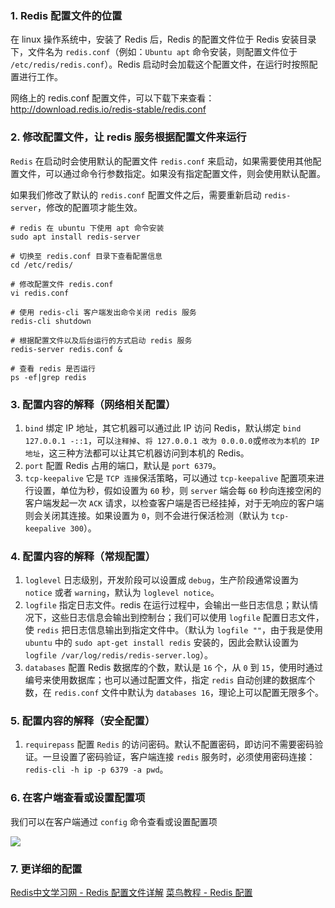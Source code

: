 ### 1. Redis 配置文件的位置
在 linux 操作系统中，安装了 Redis 后，Redis 的配置文件位于 Redis 安装目录下，文件名为 ```redis.conf```（例如：```Ubuntu apt``` 命令安装，则配置文件位于 ```/etc/redis/redis.conf```）。Redis 启动时会加载这个配置文件，在运行时按照配置进行工作。

网络上的 redis.conf 配置文件，可以下载下来查看：
http://download.redis.io/redis-stable/redis.conf

### 2. 修改配置文件，让 redis 服务根据配置文件来运行
```Redis``` 在启动时会使用默认的配置文件 ```redis.conf``` 来启动，如果需要使用其他配置文件，可以通过命令行参数指定。如果没有指定配置文件，则会使用默认配置。

如果我们修改了默认的 ```redis.conf``` 配置文件之后，需要重新启动 ```redis-server```，修改的配置项才能生效。
```
# redis 在 ubuntu 下使用 apt 命令安装
sudo apt install redis-server

# 切换至 redis.conf 目录下查看配置信息
cd /etc/redis/

# 修改配置文件 redis.conf
vi redis.conf

# 使用 redis-cli 客户端发出命令关闭 redis 服务
redis-cli shutdown

# 根据配置文件以及后台运行的方式启动 redis 服务
redis-server redis.conf &

# 查看 redis 是否运行
ps -ef|grep redis
```

### 3. 配置内容的解释（网络相关配置）
1. ```bind```
绑定 IP 地址，其它机器可以通过此 IP 访问 Redis，默认绑定 ```bind 127.0.0.1 -::1```，可以```注释掉```、```将 127.0.0.1 改为 0.0.0.0```或```修改为本机的 IP 地址```，这三种方法都可以让其它机器访问到本机的 Redis。
2. ```port```
配置 Redis 占用的端口，默认是 ```port 6379```。
3. ```tcp-keepalive```
它是 ```TCP 连接```保活策略，可以通过 ```tcp-keepalive``` 配置项来进行设置，单位为秒，假如设置为 ```60``` 秒，则 ```server``` 端会每 ```60``` 秒向连接空闲的客户端发起一次 ```ACK``` 请求，以检查客户端是否已经挂掉，对于无响应的客户端则会关闭其连接。如果设置为 ```0```，则不会进行保活检测（默认为 ```tcp-keepalive 300```）。

### 4. 配置内容的解释（常规配置）
1. ```loglevel```
日志级别，开发阶段可以设置成 ```debug```，生产阶段通常设置为 ```notice``` 或者 ```warning```，默认为 ```loglevel notice```。
2. ```logfile```
指定日志文件。redis 在运行过程中，会输出一些日志信息；默认情况下，这些日志信息会输出到控制台；我们可以使用 ```logfile``` 配置日志文件，使 ```redis``` 把日志信息输出到指定文件中。（默认为 ```logfile ""```，由于我是使用 ```ubuntu``` 中的 ```sudo apt-get install redis``` 安装的，因此会默认设置为 ```logfile /var/log/redis/redis-server.log```）。
3. ```databases```
配置 Redis 数据库的个数，默认是 ```16``` 个，从 ```0``` 到 ```15```，使用时通过编号来使用数据库；也可以通过配置文件，指定 ```redis``` 自动创建的数据库个数，在 ```redis.conf``` 文件中默认为 ```databases 16```，理论上可以配置无限多个。

### 5. 配置内容的解释（安全配置）
1. ```requirepass```
配置 ```Redis``` 的访问密码。默认不配置密码，即访问不需要密码验证。一旦设置了密码验证，客户端连接 ```redis``` 服务时，必须使用密码连接：```redis-cli -h ip -p 6379 -a pwd```。


### 6. 在客户端查看或设置配置项
我们可以在客户端通过 ```config``` 命令查看或设置配置项

![](Redis配置文件的详解.assets/配置信息相关.png)

### 7. 更详细的配置
[Redis中文学习网 - Redis 配置文件详解](https://redis.com.cn/redis-configuration.html)
[菜鸟教程 - Redis 配置](https://www.runoob.com/redis/redis-conf.html)